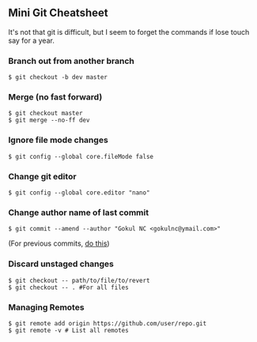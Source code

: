 ## Mini Git Cheatsheet
It's not that git is difficult, but I seem to forget the commands if lose touch say for a year.

### Branch out from another branch
```console
$ git checkout -b dev master
```

### Merge (no fast forward)
```console
$ git checkout master
$ git merge --no-ff dev
```

### Ignore file mode changes
```console
$ git config --global core.fileMode false
```

### Change git editor
```console
$ git config --global core.editor "nano"
```

### Change author name of last commit
```console
$ git commit --amend --author "Gokul NC <gokulnc@ymail.com>"
```
(For previous commits, [do this](https://stackoverflow.com/a/28845565/5002496))

### Discard unstaged changes
```console
$ git checkout -- path/to/file/to/revert
$ git checkout -- . #For all files
```

### Managing Remotes
```
$ git remote add origin https://github.com/user/repo.git
$ git remote -v # List all remotes
```
